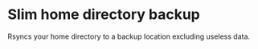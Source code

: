 # Slim home directory backup
Rsyncs your home directory to a backup location excluding useless data.
